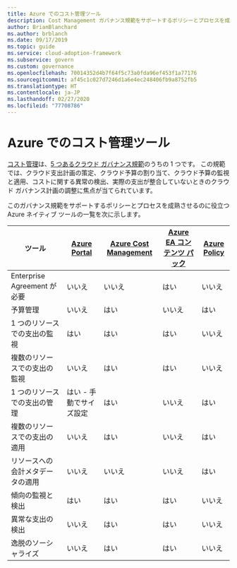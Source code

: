 ```yaml
---
title: Azure でのコスト管理ツール
description: Cost Management ガバナンス規範をサポートするポリシーとプロセスを成熟させるのに、Azure ネイティブ ツールがどのように役立つかをご紹介します。
author: BrianBlanchard
ms.author: brblanch
ms.date: 09/17/2019
ms.topic: guide
ms.service: cloud-adoption-framework
ms.subservice: govern
ms.custom: governance
ms.openlocfilehash: 70014352d4b7f64f5c73a0fda96ef453f1a77176
ms.sourcegitcommit: af45c1c027d7246d1a6e4ec248406fb9a8752fb5
ms.translationtype: HT
ms.contentlocale: ja-JP
ms.lasthandoff: 02/27/2020
ms.locfileid: "77708786"
---
```

# <a name="cost-management-tools-in-azure"></a>Azure でのコスト管理ツール

[コスト管理](./index.md)は、[5 つあるクラウド ガバナンス規範](../governance-disciplines.md)のうちの 1 つです。 この規範では、クラウド支出計画の策定、クラウド予算の割り当て、クラウド予算の監視と適用、コストに関する異常の検出、実際の支出が整合していないときのクラウド ガバナンス計画の調整に焦点が当てられています。

このガバナンス規範をサポートするポリシーとプロセスを成熟させるのに役立つ Azure ネイティブ ツールの一覧を次に示します。

| ツール | [Azure Portal](https://azure.microsoft.com/features/azure-portal)  | [Azure Cost Management](https://docs.microsoft.com/azure/cost-management/overview-cost-mgt)  | [Azure EA コンテンツ パック](https://docs.microsoft.com/power-bi/service-connect-to-azure-enterprise)  | [Azure Policy](https://docs.microsoft.com/azure/governance/policy/overview) |
|---------|---------|---------|---------|---------|
|Enterprise Agreement が必要     | いいえ         | いいえ         | はい         | いいえ         |
|予算管理     | いいえ         | はい         | いいえ         | はい         |
|1 つのリソースでの支出の監視    | はい         | はい         | はい         | いいえ         |
|複数のリソースでの支出の監視    | いいえ         | はい        | はい         | いいえ         |
|1 つのリソースでの支出の管理     | はい - 手動でサイズ設定         | はい         | いいえ         | はい         |
|複数のリソースでの支出の適用    | いいえ         | はい         | いいえ         | はい         |
|リソースへの会計メタデータの適用    | いいえ         | いいえ         | いいえ         | はい         |
|傾向の監視と検出     | はい          | はい        | はい         | いいえ         |
|異常な支出の検出     | いいえ         | はい        | はい         | いいえ        |
|逸脱のソーシャライズ     | いいえ        | はい        | はい        | いいえ        |
